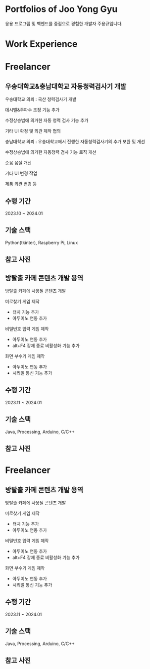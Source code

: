 # Portfolios of Joo Yong Gyu

응용 프로그램 및 백엔드를 중점으로 경험한 개발자 주용규입니다.

# Work Experience

# Freelancer

## 우송대학교&충남대학교 자동청력검사기 개발

우송대학교 의뢰 : 국산 청력검사기 개발

데시벨&주파수 조정 기능 추가

수정상승법에 의거한 자동 청력 검사 기능 추가

기타 UI 확정 및 외관 제작 협의

충남대학교 의뢰 : 우송대학교에서 진행한 자동청력검사기의 추가 보완 및 개선

수정상승법에 의거한 자동청력 검사 기능 로직 개선

순음 음질 개선

기타 UI 변경 작업

제품 외관 변경 등

## 수행 기간

2023.10 ~ 2024.01

## 기술 스택

Python(tkinter), Raspberry Pi, Linux

## 참고 사진



## 방탈출 카페 콘텐츠 개발 용역

방탈출 카페에 사용될 콘텐츠 개발

미로찾기 게임 제작
- 터치 기능 추가
- 아두이노 연동 추가

비밀번호 입력 게임 제작
- 아두이노 연동 추가
- alt+F4 강제 종료 비활성화 기능 추가

화면 부수기 게임 제작
- 아두이노 연동 추가
- 시리얼 통신 기능 추가


## 수행 기간

2023.11 ~ 2024.01

## 기술 스택

Java, Processing, Arduino, C/C++

## 참고 사진





# Freelancer

## 방탈출 카페 콘텐츠 개발 용역

방탈출 카페에 사용될 콘텐츠 개발

미로찾기 게임 제작
- 터치 기능 추가
- 아두이노 연동 추가

비밀번호 입력 게임 제작
- 아두이노 연동 추가
- alt+F4 강제 종료 비활성화 기능 추가

화면 부수기 게임 제작
- 아두이노 연동 추가
- 시리얼 통신 기능 추가


## 수행 기간

2023.11 ~ 2024.01

## 기술 스택

Java, Processing, Arduino, C/C++

## 참고 사진
